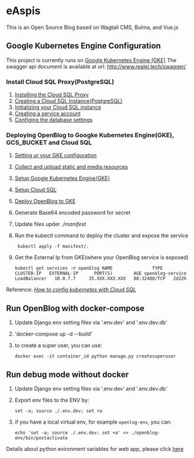 # eAspis

This is an Open Source Blog based on Wagtail CMS, Bulma, and Vue.js

## Google Kubernetes Engine Configuration 

This project is currently runs on [Google Kubernetes Engine (GKE)](https://cloud.google.com/kubernetes-engine) 
The swagger api document is available at url: http://www.realei.tech/swagger/
### Install Cloud SQL Proxy(PostgreSQL)
1. [Installing the Cloud SQL Proxy](https://cloud.google.com/python/django/kubernetes-engine#installingthecloudsqlproxy)
2. [Creating a Cloud SQL Instance(PostgreSQL)](https://cloud.google.com/python/django/kubernetes-engine#creating_a_cloud_sql_instance)
3. [Initializing your Cloud SQL instance](https://cloud.google.com/python/django/kubernetes-engine#initializing_your_cloud_sql_instance)
4. [Creating a service account](https://cloud.google.com/python/django/kubernetes-engine#creating_a_service_account)
5. [Configing the database settings](https://cloud.google.com/python/django/kubernetes-engine#configuring_the_database_settings)

### Deploying OpenBlog to Googke Kubernetes Engine(GKE), GCS_BUCKET and Cloud SQL
1. [Setting ur your GKE configuration](https://cloud.google.com/python/django/kubernetes-engine#setting_up_your_configuration_)
2. [Collect and upload static and media resources](https://cloud.google.com/python/django/kubernetes-engine#collect_and_upload_static_resources)
3. [Setup Google Kubernetes Engine(GKE)](https://cloud.google.com/python/django/kubernetes-engine#set_up_gke)
4. [Setup Cloud SQL](https://cloud.google.com/python/django/kubernetes-engine#set_up_cloud_sql)
5. [Deploy OpenBlog to GKE](https://cloud.google.com/python/django/kubernetes-engine#deploy_the_app_to_gke)
6. Generate Base64 encoded password for secret
7. Update files upder *./manifest*
8. Run the kubectl command to deploy the cluster and expose the service

   ` kubectl apply -f manifest/.`

9. Get the External Ip from GKE(where your OpenBlog service is exposed)

   `kubectl get services -n openblog
   NAME               TYPE           CLUSTER-IP   EXTERNAL-IP      PORT(S)        AGE
   openblog-service   LoadBalancer   10.0.7.7     35.XXX.XXX.XXX   80:32488/TCP   2d22h`

Reference: *[How to config kubernetes with Cloud SQL](https://cloud.google.com/sql/docs/postgres/connect-kubernetes-engine)*


## Run OpenBlog with docker-compose
1. Update Django env setting files via '.env.dev' and '.env.dev.db'
1. 'docker-compose up -d --build'
2. to create a super user, you can use: 

   `docker exec -it container_id python manage.py createsuperuser`


## Run debug mode without docker 
1. Update Django env setting files via '.env.dev' and '.env.dev.db' 
2. Export env files to the ENV by:

   `set -a; source ./.env.dev; set +a`

3. if you have a local virtual env, for example `openlog-env`, you can:

   `echo 'set -a; source ./.env.dev; set +a' >> ./openblog-env/bin/postactivate`

Details about python evironment variables for web app, please click [here](https://help.pythonanywhere.com/pages/environment-variables-for-web-apps) 

